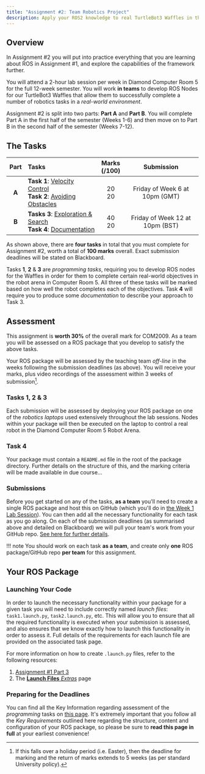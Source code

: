 ```yaml
---
title: "Assignment #2: Team Robotics Project"
description: Apply your ROS2 knowledge to real TurtleBot3 Waffles in the lab.
--- 
```


## Overview

In Assignment #2 you will put into practice everything that you are learning about ROS in Assignment #1, and explore the capabilities of the framework further.

You will attend a 2-hour lab session per week in Diamond Computer Room 5 for the full 12-week semester. You will work **in teams** to develop ROS Nodes for our TurtleBot3 Waffles that allow them to successfully complete a number of robotics tasks in a *real-world environment*. 

Assignment #2 is split into two parts: **Part A** and **Part B**. You will complete Part A in the first half of the semester (Weeks 1-6) and then move on to Part B in the second half of the semester (Weeks 7-12). 

## The Tasks

<center>

| Part | Tasks | Marks<br />(/100) | Submission |
| :---: | :---  | :---: | :---: |
| **A** | **Task 1**: [Velocity Control](./part-a/task1.md)<br />**Task 2**: [Avoiding Obstacles](./part-a/task2.md) | 20<br />20 | Friday of Week 6 at 10pm (GMT) |
| **B** | **Tasks 3**: [Exploration & Search](./part-b/task3.md)<br />**Task 4**: [Documentation](./part-b/task4.md) | 40<br />20 | Friday of Week 12 at 10pm (BST) |

</center>

As shown above, there are **four tasks** in total that you must complete for Assignment #2, worth a total of **100 marks** overall. Exact submission deadlines will be stated on Blackboard.

Tasks **1**, **2** & **3** are *programming tasks*, requiring you to develop ROS nodes for the Waffles in order for them to complete certain real-world objectives in the robot arena in Computer Room 5. All three of these tasks will be marked based on how well the robot completes each of the objectives. Task **4** will require you to produce some *documentation* to describe your approach to Task 3.

## Assessment

This assignment is **worth 30%** of the overall mark for COM2009. As a team you will be assessed on a ROS package that you develop to satisfy the above tasks.

Your ROS package will be assessed by the teaching team *off-line* in the weeks following the submission deadlines (as above). You will receive your marks, plus video recordings of the assessment within 3 weeks of submission[^holiday].

[^holiday]: If this falls over a holiday period (i.e. Easter), then the deadline for marking and the return of marks extends to 5 weeks (as per standard University policy).

### Tasks 1, 2 & 3

Each submission will be assessed by deploying your ROS package on one of the *robotics laptops* used extensively throughout the lab sessions. Nodes within your package will then be executed on the laptop to control a real robot in the Diamond Computer Room 5 Robot Arena.

### Task 4 

Your package must contain a `README.md` file in the root of the package directory. Further details on the structure of this, and the marking criteria will be made available in due course... 

### Submissions

Before you get started on any of the tasks, **as a team** you'll need to create a single ROS package and host this on GitHub (which you'll do in [the Week 1 Lab Session](./getting-started.md)). You can then add all the necessary functionality for each task as you go along. On each of the submission deadlines (as summarised above and detailed on Blackboard) we will pull your team's work from your GitHub repo. [See here for further details](./assessment.md).

!!! note
    You should work on each task **as a team**, and create only **one** ROS package/GitHub repo **per team** for this assignment.

## Your ROS Package

### Launching Your Code

In order to launch the necessary functionality within your package for a given task you will need to include correctly named *launch files*: `task1.launch.py`, `task2.launch.py`, etc. This will allow you to ensure that all the required functionality is executed when your submission is assessed, and also ensures that we know exactly how to launch this functionality in order to assess it. Full details of the requirements for each launch file are provided on the associated task page.

For more information on how to create `.launch.py` files, refer to the following resources:

1. [Assignment #1 Part 3](../assignment1/part3.md)
2. The [**Launch Files** *Extras*](../extras/launch-files.md) page 

### Preparing for the Deadlines

You can find all the Key Information regarding assessment of the *programming* tasks on [this page](./assessment.md). It's extremely important that you follow all the *Key Requirements* outlined here regarding the structure, content and configuration of your ROS package, so please be sure to **read this page in full** at your earliest convenience!

